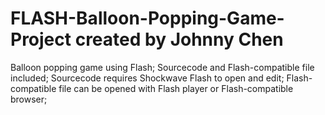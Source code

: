 # FLASH-Balloon-Popping-Game-Project    created by Johnny Chen
Balloon popping game using Flash;
Sourcecode and Flash-compatible file included;
Sourcecode requires Shockwave Flash to open and edit;
Flash-compatible file can be opened with Flash player or Flash-compatible browser;
